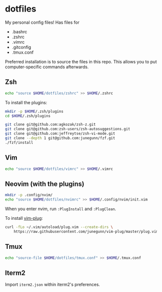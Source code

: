 # dotfiles
My personal config files!
Has files for
- .bashrc
- .zshrc
- .vimrc
- .gitconfig
- .tmux.conf

Preferred installation is to source the files in this repo.
This allows you to put computer-specific commands afterwards.


## Zsh
```bash
echo "source $HOME/dotfiles/zshrc" >> $HOME/.zshrc
```

To install the plugins:
```bash
mkdir -p $HOME/.zsh/plugins
cd $HOME/.zsh/plugins

git clone git@github.com:agkozak/zsh-z.git
git clone git@github.com:zsh-users/zsh-autosuggestions.git
git clone git@github.com:jeffreytse/zsh-vi-mode.git
git clone --depth 1 git@github.com:junegunn/fzf.git
./fzf/install
```

## Vim
```bash
echo "source $HOME/dotfiles/vimrc" >> $HOME/.vimrc
```

## Neovim (with the plugins)
```bash
mkdir -p .config/nvim/
echo "source $HOME/dotfiles/nvimrc" >> $HOME/.config/nvim/init.vim
```
When you enter nvim, run `:PlugInstall` and `:PlugClean`.

To install [vim-plug](https://github.com/junegunn/vim-plug):
```bash
curl -fLo ~/.vim/autoload/plug.vim --create-dirs \
    https://raw.githubusercontent.com/junegunn/vim-plug/master/plug.vim
```

## Tmux
```bash
echo "source-file $HOME/dotfiles/tmux.conf" >> $HOME/.tmux.conf
```

## Iterm2
Import `iterm2.json` within iterm2's preferences.